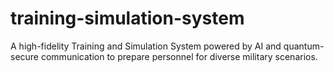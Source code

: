 # training-simulation-system
A high-fidelity Training and Simulation System powered by AI and quantum-secure communication to prepare personnel for diverse military scenarios.
